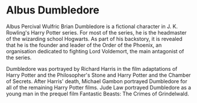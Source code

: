 # Albus Dumbledore

Albus Percival Wulfric Brian Dumbledore is a fictional character in J. K. Rowling's Harry Potter series. For most of the series, he is the headmaster of the wizarding school Hogwarts. As part of his backstory, it is revealed that he is the founder and leader of the Order of the Phoenix, an organisation dedicated to fighting Lord Voldemort, the main antagonist of the series.

Dumbledore was portrayed by Richard Harris in the film adaptations of Harry Potter and the Philosopher's Stone and Harry Potter and the Chamber of Secrets. After Harris' death, Michael Gambon portrayed Dumbledore for all of the remaining Harry Potter films. Jude Law portrayed Dumbledore as a young man in the prequel film Fantastic Beasts: The Crimes of Grindelwald.